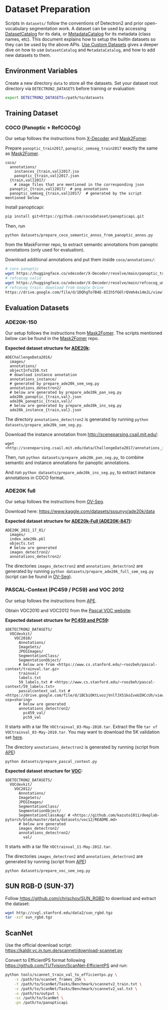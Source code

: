 # Dataset Preparation

Scripts in `datasets/` follow the conventions of Detectron2 and prior open-vocabulary segmentation work. A dataset can be used by accessing [DatasetCatalog](https://detectron2.readthedocs.io/modules/data.html#detectron2.data.DatasetCatalog) for its data, or [MetadataCatalog](https://detectron2.readthedocs.io/modules/data.html#detectron2.data.MetadataCatalog) for its metadata (class names, etc). This document explains how to setup the builtin datasets so they can be used by the above APIs. [Use Custom Datasets](https://detectron2.readthedocs.io/tutorials/datasets.html) gives a deeper dive on how to use `DatasetCatalog` and `MetadataCatalog`, and how to add new datasets to them.

## Environment Variables

Create a new directory `data` to store all the datasets. Set your dataset root directory via `DETECTRON2_DATASETS` before training or evaluation:

```bash
export DETECTRON2_DATASETS=/path/to/datasets
```

## Training Dataset

### COCO (Panoptic + RefCOCOg)

Our setup follows the instructions from [X-Decoder](https://github.com/microsoft/X-Decoder/blob/main/asset/DATASET.md) and  [Mask2Fomer](https://github.com/facebookresearch/Mask2Former/tree/main/datasets).

Prepare `panoptic_train2017`, `panoptic_semseg_train2017` exactly the same as [Mask2Fomer](https://github.com/facebookresearch/Mask2Former/tree/main/datasets).

```
coco/
  annotations/
    instances_{train,val}2017.jso
    panoptic_{train,val}2017.json
  {train,val}2017/
    # image files that are mentioned in the corresponding json
  panoptic_{train,val}2017/  # png annotations
  panoptic_semseg_{train,val}2017/  # generated by the script mentioned below
```

Install panopticapi:
```bash
pip install git+https://github.com/cocodataset/panopticapi.git
```

Then, run 

`python datasets/prepare_coco_semantic_annos_from_panoptic_annos.py`

 from the MaskFormer repo, to extract semantic annotations from panoptic annotations (only used for evaluation).

Download additional annotations and put them inside `coco/annotations/`:

```bash
# coco panoptic
wget https://huggingface.co/xdecoder/X-Decoder/resolve/main/panoptic_train2017_filtrefgumdval_filtvlp.json
# refcocog valid
wget https://huggingface.co/xdecoder/X-Decoder/resolve/main/refcocog_umd_val.json
# refcocog train: download from Google Drive
https://drive.google.com/file/d/1DQhgTo7B4E-8IIh5fGOlrQVmh4x14mJL/view?usp=sharing
```

## Evaluation Datasets

### ADE20K-150

Our setup follows the instructions from [Mask2Fomer](https://github.com/facebookresearch/Mask2Former/tree/main/datasets). The scripts mentioned below can be found in the  [Mask2Fomer](https://github.com/facebookresearch/Mask2Former/tree/main/datasets) repo.

**Expected dataset structure for [ADE20k](http://sceneparsing.csail.mit.edu/):**

```
ADEChallengeData2016/
  images/
  annotations/
  objectInfo150.txt
  # download instance annotation
  annotations_instance/
  # generated by prepare_ade20k_sem_seg.py
  annotations_detectron2/
  # below are generated by prepare_ade20k_pan_seg.py
  ade20k_panoptic_{train,val}.json
  ade20k_panoptic_{train,val}/
  # below are generated by prepare_ade20k_ins_seg.py
  ade20k_instance_{train,val}.json
```

The directory `annotations_detectron2` is generated by running `python datasets/prepare_ade20k_sem_seg.py`.

Download the instance annotation from http://sceneparsing.csail.mit.edu/:

```
wget <http://sceneparsing.csail.mit.edu/data/ChallengeData2017/annotations_instance.tar>
```

Then, run `python datasets/prepare_ade20k_pan_seg.py`, to combine semantic and instance annotations for panoptic annotations.

And run `python datasets/prepare_ade20k_ins_seg.py`, to extract instance annotations in COCO format.

### ADE20K full 

Our setup follows the instructions from [OV-Seg](https://github.com/facebookresearch/ov-seg/blob/main/datasets/DATASETS.md).

Download here: https://www.kaggle.com/datasets/sssunyy/ade20k/data

**Expected dataset structure for [ADE20k-Full (ADE20K-847)](https://github.com/CSAILVision/ADE20K#download):**

```
ADE20K_2021_17_01/
  images/
  index_ade20k.pkl
  objects.txt
  # below are generated
  images_detectron2/
  annotations_detectron2/
```

The directories `images_detectron2` and `annotations_detectron2` are generated by running `python datasets/prepare_ade20k_full_sem_seg.py` (script can be found in  [OV-Seg](https://github.com/facebookresearch/ov-seg/blob/main/datasets/DATASETS.md)).

### PASCAL-Context (PC459 / PC59) and VOC 2012

Our setup follows the instructions from [APE](https://github.com/shenyunhang/APE/tree/main/datasets).

Obtain VOC2010 and VOC2012 from the [Pascal VOC website](http://host.robots.ox.ac.uk/pascal/VOC/).

**Expected dataset structure for [PC459 and PC59](https://cs.stanford.edu/~roozbeh/pascal-context/):**

```
$DETECTRON2_DATASETS/
  VOCdevkit/
    VOC2010/
      Annotations/
      ImageSets/
      JPEGImages/
      SegmentationClass/
      SegmentationObject/
      # below are from <https://www.cs.stanford.edu/~roozbeh/pascal-context/trainval.tar.gz>
      trainval/
      labels.txt
      59_labels.txt # <https://www.cs.stanford.edu/~roozbeh/pascal-context/59_labels.txt>
      pascalcontext_val.txt # <https://drive.google.com/file/d/1BCbiOKtLvozjVnlTJX51koIveUZHCcUh/view?usp=sharing>
      # below are generated
      annotations_detectron2/
        pc459_val/
        pc59_val
```

It starts with a tar file `VOCtrainval_03-May-2010.tar`. Extract the file `tar xf VOCtrainval_03-May-2010.tar`. You may want to download the 5K validation set [here](https://drive.google.com/file/d/1BCbiOKtLvozjVnlTJX51koIveUZHCcUh/view?usp=sharing).

The directory `annotations_detectron2` is generated by running (script from [APE](https://github.com/shenyunhang/APE/tree/main/datasets))

```
python datasets/prepare_pascal_context.py
```

**Expected dataset structure for [VOC](http://host.robots.ox.ac.uk/pascal/VOC/voc2012/):**

```
$DETECTRON2_DATASETS/
  VOCdevkit/
    VOC2012/
      Annotations/
      ImageSets/
      JPEGImages/
      SegmentationClass/
      SegmentationObject/
      SegmentationClassAug/ # <https://github.com/kazuto1011/deeplab-pytorch/blob/master/data/datasets/voc12/README.md>
      # below are generated
      images_detectron2/
      annotations_detectron2/
        val/
```

It starts with a tar file `VOCtrainval_11-May-2012.tar`.

The directories `images_detectron2` and `annotations_detectron2` are generated by running  (script from [APE](https://github.com/shenyunhang/APE/tree/main/datasets))

```
python datasets/prepare_voc_sem_seg.py
```

## SUN RGB-D (SUN-37)
Follow https://github.com/chrischoy/SUN_RGBD to download and extract the dataset:
```bash
wget http://cvgl.stanford.edu/data2/sun_rgbd.tgz
tar -xzf sun_rgbd.tgz
```

## ScanNet

Use the official download script: https://kaldir.vc.in.tum.de/scannet/download-scannet.py

Convert to EfficientPS format following https://github.com/TUTvision/ScanNet-EfficientPS and run:

```bash
python tools/scannet_train_val_to_efficientps.py \
    -s /path/to/scannet_frames_25k \
    -t /path/to/ScanNet/Tasks/Benchmark/scannetv2_train.txt \
    -v /path/to/ScanNet/Tasks/Benchmark/scannetv2_val.txt \
    -o /path/to/output \
    -sc /path/to/ScanNet \
    -pn /path/to/panopticapi
```
